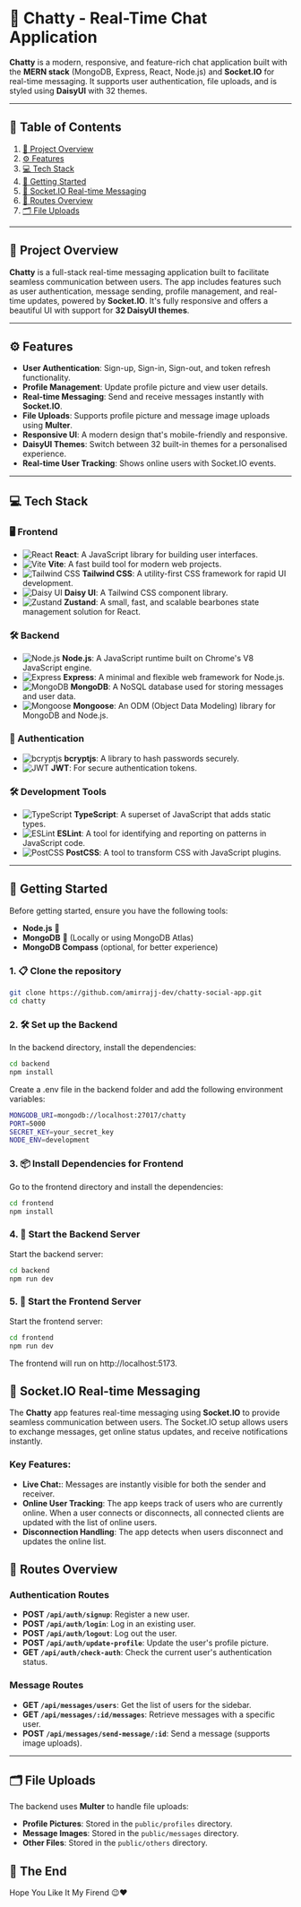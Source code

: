 # 💬 **Chatty - Real-Time Chat Application**

**Chatty** is a modern, responsive, and feature-rich chat application built with the **MERN stack** (MongoDB, Express, React, Node.js) and **Socket.IO** for real-time messaging. It supports user authentication, file uploads, and is styled using **DaisyUI** with 32 themes. 

---

## 📑 Table of Contents

1. [📖 Project Overview](#-project-overview)
2. [⚙️ Features](#-features)
3. [💻 Tech Stack](#-tech-stack)
4. [🚀 Getting Started](#-getting-started)
5. [📡 Socket.IO Real-time Messaging](#-socketio-real-time-messaging)
6. [📄 Routes Overview](#-routes-overview)
7. [🗂️ File Uploads](#-file-uploads)

---

## 📖 Project Overview

**Chatty** is a full-stack real-time messaging application built to facilitate seamless communication between users. The app includes features such as user authentication, message sending, profile management, and real-time updates, powered by **Socket.IO**. It's fully responsive and offers a beautiful UI with support for **32 DaisyUI themes**.

---

## ⚙️ Features

- **User Authentication**: Sign-up, Sign-in, Sign-out, and token refresh functionality.
- **Profile Management**: Update profile picture and view user details.
- **Real-time Messaging**: Send and receive messages instantly with **Socket.IO**.
- **File Uploads**: Supports profile picture and message image uploads using **Multer**.
- **Responsive UI**: A modern design that's mobile-friendly and responsive.
- **DaisyUI Themes**: Switch between 32 built-in themes for a personalised experience.
- **Real-time User Tracking**: Shows online users with Socket.IO events.

---

## 💻 Tech Stack

### 🖥️ Frontend

- ![React](https://img.shields.io/badge/React-20232A?style=flat&logo=react&logoColor=61DAFB) **React**: A JavaScript library for building user interfaces.
- ![Vite](https://img.shields.io/badge/Vite-646CFF?style=flat&logo=vite&logoColor=white) **Vite**: A fast build tool for modern web projects.
- ![Tailwind CSS](https://img.shields.io/badge/Tailwind%20CSS-38B2AC?style=flat&logo=tailwind-css&logoColor=white) **Tailwind CSS**: A utility-first CSS framework for rapid UI development.
- ![Daisy UI](https://img.shields.io/badge/Daisy%20UI-FF69B4?style=flat&logo=daisyui&logoColor=white) **Daisy UI**: A Tailwind CSS component library.
- ![Zustand](https://img.shields.io/badge/Zustand-ff4f00?style=flat&logo=zustand&logoColor=white) **Zustand**: A small, fast, and scalable bearbones state management solution for React.

### 🛠️ Backend

- ![Node.js](https://img.shields.io/badge/Node.js-43853D?style=flat&logo=node.js&logoColor=white) **Node.js**: A JavaScript runtime built on Chrome's V8 JavaScript engine.
- ![Express](https://img.shields.io/badge/Express-000000?style=flat&logo=express&logoColor=white) **Express**: A minimal and flexible web framework for Node.js.
- ![MongoDB](https://img.shields.io/badge/MongoDB-4EA94B?style=flat&logo=mongodb&logoColor=white) **MongoDB**: A NoSQL database used for storing messages and user data.
- ![Mongoose](https://img.shields.io/badge/Mongoose-880000?style=flat&logo=mongodb&logoColor=white) **Mongoose**: An ODM (Object Data Modeling) library for MongoDB and Node.js.

### 🔐 Authentication

- ![bcryptjs](https://img.shields.io/badge/bcryptjs-blue?style=flat&logo=key&logoColor=white) **bcryptjs**: A library to hash passwords securely.
- ![JWT](https://img.shields.io/badge/JWT-black?style=flat&logo=json-web-tokens&logoColor=white) **JWT**: For secure authentication tokens.

### 🛠️ Development Tools

- ![TypeScript](https://img.shields.io/badge/TypeScript-007ACC?style=flat&logo=typescript&logoColor=white) **TypeScript**: A superset of JavaScript that adds static types.
- ![ESLint](https://img.shields.io/badge/ESLint-4B3263?style=flat&logo=eslint&logoColor=white) **ESLint**: A tool for identifying and reporting on patterns in JavaScript code.
- ![PostCSS](https://img.shields.io/badge/PostCSS-DD3A0A?style=flat&logo=postcss&logoColor=white) **PostCSS**: A tool to transform CSS with JavaScript plugins.

---

## 🚀 Getting Started

Before getting started, ensure you have the following tools:

- **Node.js** 🔰
- **MongoDB** 🍏 (Locally or using MongoDB Atlas)
- **MongoDB Compass** (optional, for better experience)

### 1. 📋 Clone the repository

```bash
git clone https://github.com/amirrajj-dev/chatty-social-app.git
cd chatty
```

### 2. 🛠️ Set up the Backend

In the backend directory, install the dependencies:

```bash
cd backend
npm install
```

Create a .env file in the backend folder and add the following environment variables:

```bash
MONGODB_URI=mongodb://localhost:27017/chatty
PORT=5000
SECRET_KEY=your_secret_key
NODE_ENV=development
```

### 3. 📦 Install Dependencies for Frontend

Go to the frontend directory and install the dependencies:

```bash
cd frontend
npm install
```

### 4. 🚀 Start the Backend Server

Start the backend server:

```bash
cd backend
npm run dev
```

### 5. 🚀 Start the Frontend Server

Start the frontend server:

```bash
cd frontend
npm run dev
```

The frontend will run on http://localhost:5173.

## 📡 Socket.IO Real-time Messaging

The **Chatty** app features real-time messaging using **Socket.IO** to provide seamless communication between users. The Socket.IO setup allows users to exchange messages, get online status updates, and receive notifications instantly.

### Key Features:

- **Live Chat:**: Messages are instantly visible for both the sender and receiver.
- **Online User Tracking**: The app keeps track of users who are currently online. When a user connects or disconnects, all connected clients are updated with the list of online users.
- **Disconnection Handling**: The app detects when users disconnect and updates the online list.

## 📄 Routes Overview

### Authentication Routes

- **POST `/api/auth/signup`**: Register a new user.
- **POST `/api/auth/login`**: Log in an existing user.
- **POST `/api/auth/logout`**: Log out the user.
- **POST `/api/auth/update-profile`**: Update the user's profile picture.
- **GET `/api/auth/check-auth`**: Check the current user's authentication status.

### Message Routes

- **GET `/api/messages/users`**: Get the list of users for the sidebar.
- **GET `/api/messages/:id/messages`**: Retrieve messages with a specific user.
- **POST `/api/messages/send-message/:id`**: Send a message (supports image uploads).

---

## 🗂️ File Uploads

The backend uses **Multer** to handle file uploads:

- **Profile Pictures**: Stored in the `public/profiles` directory.
- **Message Images**: Stored in the `public/messages` directory.
- **Other Files**: Stored in the `public/others` directory.

## 🏁 The End

Hope You Like It My Firend 😉❤️
